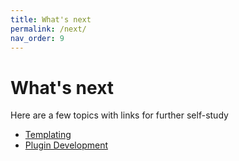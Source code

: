 ```yaml
---
title: What's next
permalink: /next/
nav_order: 9
---
```


# What's next

Here are a few topics with links for further self-study

- [Templating](https://developer.hashicorp.com/terraform/language/expressions/strings#string-templates)
- [Plugin Development](https://developer.hashicorp.com/terraform/plugin)